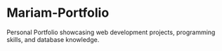 # Mariam-Portfolio
Personal Portfolio showcasing web development projects, programming skills, and database knowledge.
